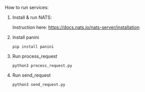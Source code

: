 How to run services:

1. Install & run NATS:

    Instruction here: https://docs.nats.io/nats-server/installation

2. Install panini

   `pip install panini`

3. Run process_request

   `python3 process_request.py`

4. Run send_request

   `python3 send_request.py`